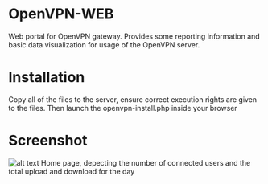 # OpenVPN-WEB

Web portal for OpenVPN gateway. Provides some reporting information and basic data visualization for usage of the OpenVPN server.

# Installation
Copy all of the files to the server, ensure correct execution rights are given to the files. Then launch the openvpn-install.php inside your browser

# Screenshot
![alt text](https://github.com/viperman1271/openvpn-web/blob/master/documentation/Screenshot.jpg "Screenshot")
Home page, depecting the number of connected users and the total upload and download for the day
